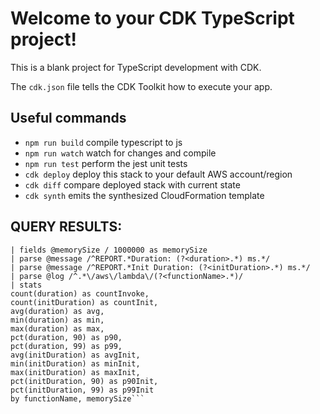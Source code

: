 # Welcome to your CDK TypeScript project!

This is a blank project for TypeScript development with CDK.

The `cdk.json` file tells the CDK Toolkit how to execute your app.

## Useful commands

 * `npm run build`   compile typescript to js
 * `npm run watch`   watch for changes and compile
 * `npm run test`    perform the jest unit tests
 * `cdk deploy`      deploy this stack to your default AWS account/region
 * `cdk diff`        compare deployed stack with current state
 * `cdk synth`       emits the synthesized CloudFormation template

## QUERY RESULTS:

```filter @type="REPORT" 
| fields @memorySize / 1000000 as memorySize
| parse @message /^REPORT.*Duration: (?<duration>.*) ms.*/
| parse @message /^REPORT.*Init Duration: (?<initDuration>.*) ms.*/
| parse @log /^.*\/aws\/lambda\/(?<functionName>.*)/
| stats 
count(duration) as countInvoke,
count(initDuration) as countInit,
avg(duration) as avg, 
min(duration) as min,
max(duration) as max,
pct(duration, 90) as p90,
pct(duration, 99) as p99,
avg(initDuration) as avgInit, 
min(initDuration) as minInit,
max(initDuration) as maxInit,
pct(initDuration, 90) as p90Init,
pct(initDuration, 99) as p99Init
by functionName, memorySize```
